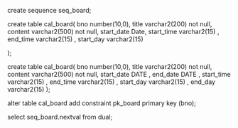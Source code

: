 create sequence seq_board;

create table cal_board(
bno number(10,0),
title varchar2(200) not null,
content varchar2(500) not null,
start_date Date,
start_time varchar2(15) ,
end_time varchar2(15) ,
start_day varchar2(15)

);

create table cal_board(
bno number(10,0),
title varchar2(200) not null,
content varchar2(500) not null,
start_date DATE ,
end_date DATE ,
start_time varchar2(15) ,
end_time varchar2(15) ,
start_day varchar2(15) ,
end_day varchar2(15)
);

alter table cal_board add constraint pk_board
primary key (bno);

select seq_board.nextval from dual;
